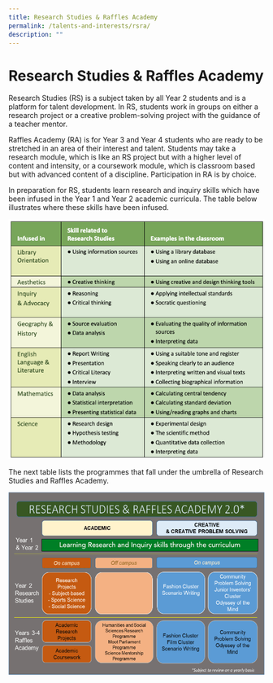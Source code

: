 ```yaml
---
title: Research Studies & Raffles Academy
permalink: /talents-and-interests/rsra/
description: ""
---
```

# Research Studies &amp; Raffles Academy

Research Studies (RS) is a subject taken by all Year 2 students and is a platform for talent development. In RS, students work in groups on either a research project or a creative problem-solving project with the guidance of a teacher mentor.


Raffles Academy (RA) is for Year 3 and Year 4 students who are ready to be stretched in an area of their interest and talent. Students may take a research module, which is like an RS project but with a higher level of content and intensity, or a coursework module, which is classroom based but with advanced content of a discipline. Participation in RA is by choice.

In preparation for RS, students learn research and inquiry skills which have been infused in the Year 1 and Year 2 academic curricula. The table below illustrates where these skills have been infused.

![](/images/talentv11.png)

The next table lists the programmes that fall under the umbrella of Research Studies and Raffles Academy.

![](/images/researchstudies1.png)